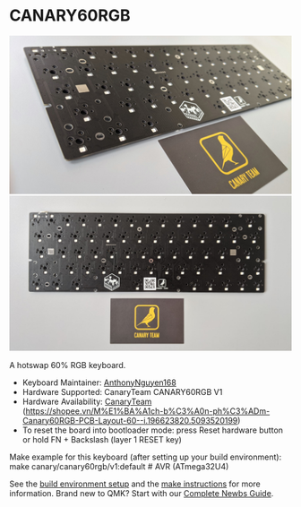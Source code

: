 # CANARY60RGB

![canary60rgb1](https://github.com/AnthonyNguyen168/keyboards/blob/main/2.jpg)
![canary60rgb2](https://github.com/AnthonyNguyen168/keyboards/blob/main/3.jpg)

A hotswap 60% RGB keyboard.

* Keyboard Maintainer: [AnthonyNguyen168](https://github.com/AnthonyNguyen168)
* Hardware Supported: CanaryTeam CANARY60RGB V1
* Hardware Availability: [CanaryTeam](https://www.facebook.com/CanaryTeam/) (https://shopee.vn/M%E1%BA%A1ch-b%C3%A0n-ph%C3%ADm-Canary60RGB-PCB-Layout-60--i.196623820.5093520199)
* To reset the board into bootloader mode: press Reset hardware button or hold FN + Backslash (layer 1 RESET key)


Make example for this keyboard (after setting up your build environment):
    make canary/canary60rgb/v1:default # AVR (ATmega32U4)
	
See the [build environment setup](https://docs.qmk.fm/#/getting_started_build_tools) and the [make instructions](https://docs.qmk.fm/#/getting_started_make_guide) for more information. Brand new to QMK? Start with our [Complete Newbs Guide](https://docs.qmk.fm/#/newbs).

